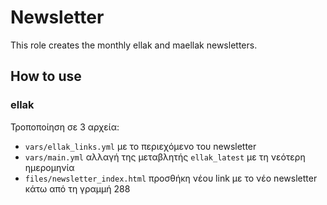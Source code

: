 # Newsletter

This role creates the monthly ellak and maellak newsletters.

## How to use

### ellak

Τροποποίηση σε 3 αρχεία:

- `vars/ellak_links.yml` με το περιεχόμενο του newsletter
- `vars/main.yml` αλλαγή της μεταβλητής `ellak_latest` με τη νεότερη ημερομηνία
- `files/newsletter_index.html` προσθήκη νέου link με το νέο newsletter κάτω από
    τη γραμμή 288
